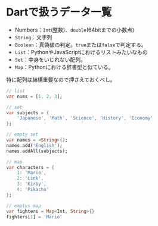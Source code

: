 # Dartで扱うデータ一覧

* Numbers：`Int`(整数)、`double`(64bitまでの小数点)
* `String`：文字列
* `Boolean`：真偽値の判定。`true`または`false`で判定する。
* `List`：PythonやJavaScriptにおけるリストみたいなもの
* `Set`：中身をいじれない配列。
* `Map`：Pythonにおける辞書型と似ている。

特に配列は結構重要なので押さえておくべし。

```dart
// list
var nums = [1, 2, 3];

// set
var subjects = {
    'Japanese', 'Math', 'Science', 'History', 'Economy'
};

// empty set
var names = <String>{};
names.add('English');
names.addAll(subjects);

// map
var characters = {
    1: 'Mario',
    2: 'Link',
    3: 'Kirby',
    4: 'Pikachu'
};

// emptys map
var fighters = Map<Int, String>{}
fighters[1] = 'Mario'
```